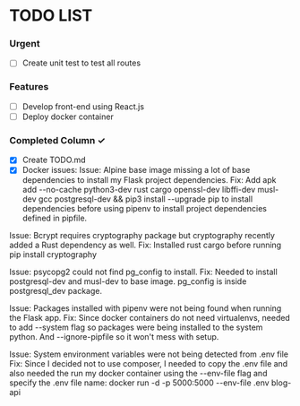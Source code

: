 # TODO LIST

### Urgent
- [ ] Create unit test to test all routes

### Features
- [ ] Develop front-end using React.js
- [ ] Deploy docker container

### Completed Column ✓
- [x] Create TODO.md
- [x] Docker issues:
Issue: Alpine base image missing a lot of base dependencies to install my Flask project dependencies.
Fix: Add apk add --no-cache python3-dev rust cargo openssl-dev libffi-dev musl-dev gcc postgresql-dev && pip3 install --upgrade pip to install dependencies before using pipenv to install project dependencies defined in pipfile.

Issue: Bcrypt requires cryptography package but cryptography recently added a Rust dependency as well.
Fix: Installed rust cargo before running pip install cryptography

Issue: psycopg2 could not find pg_config to install.
Fix: Needed to install postgresql-dev and musl-dev to base image. pg_config is inside postgresql_dev package.

Issue: Packages installed with pipenv were not being found when running the Flask app.
Fix: Since docker containers do not need virtualenvs, needed to add --system flag so packages were being installed to the system python. And --ignore-pipfile so it won't mess with setup.

Issue: System environment variables were not being detected from .env file
Fix: Since I decided not to use composer, I needed to copy the .env file and also needed the run my docker container using the --env-file flag and specify the .env file name:
docker run -d -p 5000:5000 --env-file .env blog-api
